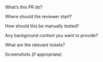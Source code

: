 What’s this PR do?

Where should the reviewer start?

How should this be manually tested?

Any background context you want to provide?

What are the relevant tickets?

Screenshots (if appropriate)
